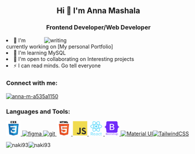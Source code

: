 
<h2 align="center">Hi 👋 I'm Anna Mashala</h2>
<h3 align="center"> Frontend Developer/Web Developer</h3>
<img align="right" alt="writing" width="400" src="https://cdn.pixabay.com/photo/2023/12/14/02/06/ai-generated-8448073_1280.png"



* 🚀  I'm currently working on [My personal Portfolio]
* 🧠  I'm learning MySQL
* 🤝  I'm open to collaborating on Interesting projects
* ⚡  I can read minds. Go tell everyone


<h3 align="left">Connect with me:</h3>
<p align="left">
<a href="https://linkedin.com/in/anna-m-a535a1150" target="blank"><img align="center" src="https://raw.githubusercontent.com/rahuldkjain/github-profile-readme-generator/master/src/images/icons/Social/linked-in-alt.svg" alt="anna-m-a535a1150" height="30" width="40" /></a>

</p>


<h3 align="left">Languages and Tools:</h3>
<p align="left"> <a href="https://www.w3schools.com/css/" target="_blank" rel="noreferrer"> <img src="https://raw.githubusercontent.com/devicons/devicon/master/icons/css3/css3-original-wordmark.svg" alt="css3" width="40" height="40"/> </a> <a href="https://www.figma.com/" target="_blank" rel="noreferrer"> <img src="https://www.vectorlogo.zone/logos/figma/figma-icon.svg" alt="figma" width="40" height="40"/> </a> <a href="https://git-scm.com/" target="_blank" rel="noreferrer"> <img src="https://www.vectorlogo.zone/logos/git-scm/git-scm-icon.svg" alt="git" width="40" height="40"/> </a> <a href="https://www.w3.org/html/" target="_blank" rel="noreferrer"> <img src="https://raw.githubusercontent.com/devicons/devicon/master/icons/html5/html5-original-wordmark.svg" alt="html5" width="40" height="40"/> </a> <a href="https://developer.mozilla.org/en-US/docs/Web/JavaScript" target="_blank" rel="noreferrer"> <img src="https://raw.githubusercontent.com/devicons/devicon/master/icons/javascript/javascript-original.svg" alt="javascript" width="40" height="40"/> </a> <a href="https://reactjs.org/" target="_blank" rel="noreferrer"> <img src="https://raw.githubusercontent.com/devicons/devicon/master/icons/react/react-original-wordmark.svg" alt="react" width="40" height="40"/> </a><a href="https://getbootstrap.com" target="_blank" rel="noreferrer"> <img src="https://raw.githubusercontent.com/devicons/devicon/master/icons/bootstrap/bootstrap-plain-wordmark.svg" alt="bootstrap" width="40" height="40"/> </a><a href="https://mui.com/" target="_blank" rel="noreferrer"><img src="https://raw.githubusercontent.com/danielcranney/readme-generator/main/public/icons/skills/materialui-colored.svg" width="36" height="36" alt="Material UI" /></a><a href="https://tailwindcss.com/" target="_blank" rel="noreferrer"><img src="https://raw.githubusercontent.com/danielcranney/readme-generator/main/public/icons/skills/tailwindcss-colored.svg" width="36" height="36" alt="TailwindCSS" /></a> </p>




<p><img align="left" src="https://github-readme-stats.vercel.app/api/top-langs?username=naki93&show_icons=true&locale=en&layout=compact" alt="naki93" /></p>
<p><img align="left" src="https://github-readme-streak-stats.herokuapp.com/?user=naki93&" alt="naki93" /></p>
